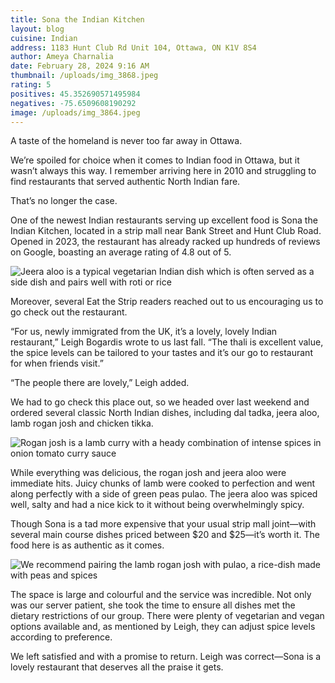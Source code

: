 ```yaml
---
title: Sona the Indian Kitchen
layout: blog
cuisine: Indian
address: 1183 Hunt Club Rd Unit 104, Ottawa, ON K1V 8S4
author: Ameya Charnalia
date: February 28, 2024 9:16 AM
thumbnail: /uploads/img_3868.jpeg
rating: 5
positives: 45.352690571495984
negatives: -75.6509608190292
image: /uploads/img_3864.jpeg
---
```

A taste of the homeland is never too far away in Ottawa.

We’re spoiled for choice when it comes to Indian food in Ottawa, but it wasn’t always this way. I remember arriving here in 2010 and struggling to find restaurants that served authentic North Indian fare. 

That’s no longer the case.

One of the newest Indian restaurants serving up excellent food is Sona the Indian Kitchen, located in a strip mall near Bank Street and Hunt Club Road. Opened in 2023, the restaurant has already racked up hundreds of reviews on Google, boasting an average rating of 4.8 out of 5. 

![Jeera aloo is a typical vegetarian Indian dish which is often served as a side dish and pairs well with roti or rice](/uploads/img_3868.jpeg "Sona the Indian kitchen jeera aloo")

Moreover, several Eat the Strip readers reached out to us encouraging us to go check out the restaurant. 

“For us, newly immigrated from the UK, it’s a lovely, lovely Indian restaurant,” Leigh Bogardis wrote to us last fall. “The thali is excellent value, the spice levels can be tailored to your tastes and it’s our go to restaurant for when friends visit.”

“The people there are lovely,” Leigh added.

We had to go check this place out, so we headed over last weekend and ordered several classic North Indian dishes, including dal tadka, jeera aloo, lamb rogan josh and chicken tikka.

![Rogan josh is a lamb curry with a heady combination of intense spices in onion tomato curry sauce](/uploads/img_3865.jpeg "Sona the Indian Kitchen lamb rogan josh")

While everything was delicious, the rogan josh and jeera aloo were immediate hits. Juicy chunks of lamb were cooked to perfection and went along perfectly with a side of green peas pulao. The jeera aloo was spiced well, salty and had a nice kick to it without being overwhelmingly spicy.

Though Sona is a tad more expensive that your usual strip mall joint—with several main course dishes priced between $20 and $25—it’s worth it. The food here is as authentic as it comes. 

![We recommend pairing the lamb rogan josh with pulao, a rice-dish made with peas and spices](/uploads/img_3867.jpeg "Sona the Indian Kitchen green peas pulao")

The space is large and colourful and the service was incredible. Not only was our server patient, she took the time to ensure all dishes met the dietary restrictions of our group. There were plenty of vegetarian and vegan options available and, as mentioned by Leigh, they can adjust spice levels according to preference.

We left satisfied and with a promise to return. Leigh was correct—Sona is a lovely restaurant that deserves all the praise it gets.